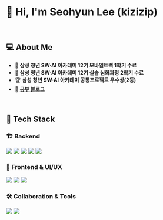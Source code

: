 # 👋 Hi, I'm Seohyun Lee (kizizip)  
<br/>

## 💻 About Me   
- 🚀 **삼성 청년 SW·AI 아카데미 12기 모바일트랙 1학기 수료**
- 🚀 **삼성 청년 SW·AI 아카데미 12기 실습 심화과정 2학기 수료** 
- 🏆 **삼성 청년 SW·AI 아카데미 공통프로젝트 우수상(2등)**
- 📖  [ **공부 블로그**](https://motivateme.tistory.com/)  
<br/>

## 🔧 Tech Stack  

### 🏗 Backend  
<img src="https://img.shields.io/badge/java-FC6A03?style=for-the-badge&logo=java&logoColor=white"> <img src="https://img.shields.io/badge/spring-6DB33F?style=for-the-badge&logo=spring&logoColor=white"> <img src="https://img.shields.io/badge/springboot-6DB33F?style=for-the-badge&logo=springboot&logoColor=white"> <img src="https://img.shields.io/badge/JPA-47A248?style=for-the-badge&logo=hibernate&logoColor=white"> <img src="https://img.shields.io/badge/MySQL-4479A1?style=for-the-badge&logo=mysql&logoColor=white">

### 🎨 Frontend & UI/UX  
<img src="https://img.shields.io/badge/Android%20Studio-3DDC84?style=for-the-badge&logo=androidstudio&logoColor=white"> <img src="https://img.shields.io/badge/Kotlin-0095D5?style=for-the-badge&logo=kotlin&logoColor=white"> <img src="https://img.shields.io/badge/Figma-F24E1E?style=for-the-badge&logo=figma&logoColor=white">

### 🛠 Collaboration & Tools  
<img src="https://img.shields.io/badge/Jira-0052CC?style=for-the-badge&logo=jira&logoColor=white"> <img src="https://img.shields.io/badge/GitHub-181717?style=for-the-badge&logo=github&logoColor=white">
